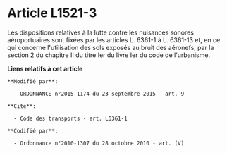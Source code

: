 # Article L1521-3

Les dispositions relatives à la lutte contre les nuisances sonores aéroportuaires sont fixées par les articles L. 6361-1 à L.
6361-13 et, en ce qui concerne l'utilisation des sols exposés au bruit des aéronefs, par la section 2 du chapitre II du titre
Ier du livre Ier du code de l'urbanisme.

**Liens relatifs à cet article**

	**Modifié par**:

	  - ORDONNANCE n°2015-1174 du 23 septembre 2015 - art. 9

	**Cite**:

	  - Code des transports - art. L6361-1

	**Codifié par**:

	  - Ordonnance n°2010-1307 du 28 octobre 2010 - art. (V)
